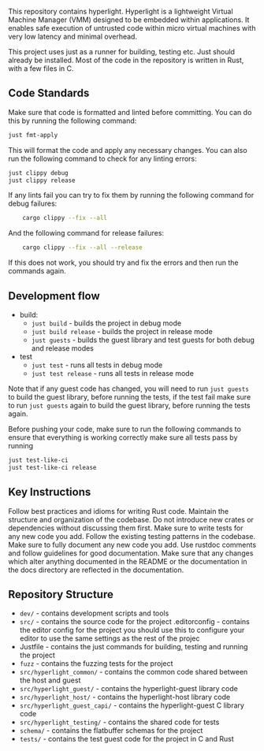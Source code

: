 This repository contains hyperlight. Hyperlight is a lightweight Virtual Machine Manager (VMM) designed to be embedded within applications. 
It enables safe execution of untrusted code within micro virtual machines with very low latency and minimal overhead.

This project uses just as a runner for building, testing etc. Just should already be installed. Most of the code in the repository is written in Rust, with a few files in C.

## Code Standards

Make sure that code is formatted and linted before committing. You can do this by running the following command:

```bash
just fmt-apply
```
This will format the code and apply any necessary changes. You can also run the following command to check for any linting errors:

```bash
just clippy debug
just clippy release
```

If any lints fail you can try to fix them by running the following command for debug failures:

```bash
    cargo clippy --fix --all 
```
And the following command for release failures:

```bash
    cargo clippy --fix --all --release
```

If this does not work, you should try and fix the errors and then run the commands again.

## Development flow

- build:
    - `just build` - builds the project in debug mode
    - `just build release` - builds the project in release mode
    - `just guests` - builds the guest library and test guests for both debug and release modes
- test 
    - `just test` - runs all tests in debug mode
    - `just test release` - runs all tests in release mode

Note that if any guest code has changed, you will need to run `just guests` to build the guest library, before running the tests, if the test fail make sure to run `just guests` again to build the guest library, before running the tests again.

Before pushing your code, make sure to run the following commands to ensure that everything is working correctly make sure all tests pass by running 
```bash
just test-like-ci 
just test-like-ci release
```

## Key Instructions

Follow best practices and idioms for writing Rust code.
Maintain the structure and organization of the codebase. Do not introduce new crates or dependencies without discussing them first.
Make sure to write tests for any new code you add. Follow the existing testing patterns in the codebase.
Make sure to fully document any new code you add. Use rustdoc comments and follow guidelines for good documentation.
Make sure that any changes which alter anything documented in the README or the documentation in the docs directory are reflected in the documentation.

## Repository Structure
- `dev/` - contains development scripts and tools
- `src/` - contains the source code for the project
.editorconfig - contains the editor config for the project you should use this to configure your editor to use the same settings as the rest of the projec
- Justfile - contains the just commands for building, testing and running the project
- `fuzz` - contains the fuzzing tests for the project
- `src/hyperlight_common/` - contains the common code shared between the host and guest
- `src/hyperlight_guest/` - contains the hyperlight-guest library code 
- `src/hyperlight_host/` - contains the hyperlight-host library code
- `src/hyperlight_guest_capi/` - contains the hyperlight-guest  C library code
- `src/hyperlight_testing/` - contains the shared code for tests
- `schema/` - contains the flatbuffer schemas for the project
- `tests/` - contains the test guest code for the project in C and Rust
